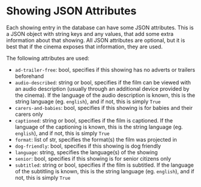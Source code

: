 # Showing JSON Attributes

Each showing entry in the database can have some JSON attributes. This is a JSON object with string keys and any values,
that add some extra information about that showing. All JSON attributes are optional, but it is best that if the cinema
exposes that information, they are used.

The following attributes are used:
- `ad-trailer-free`: bool, specifies if this showing has no adverts or trailers beforehand
- `audio-described`: string or bool, specifies if the film can be viewed with an audio description (usually through an
additional device provided by the cinema). If the language of the audio description is known, this is the string 
language (eg. `english`), and if not, this is simply `True`
- `carers-and-babies`: bool, specifies if this showing is for babies and their carers only
- `captioned`: string or bool, specifies if the film is captioned. If the language of the captioning is known, this is
the string language (eg. `english`), and if not, this is simply `True`
- `format`: list of str, specifies the format(s) the film was projected in
- `dog-friendly`: bool, specifies if this showing is dog friendly
- `language`: string, specifies the language(s) of the showing
- `senior`: bool, specifies if this showing is for senior citizens only
- `subtitled`: string or bool, specifies if the film is subtitled. If the language of the subtitling is known, this is
the string language (eg. `english`), and if not, this is simply `True`

